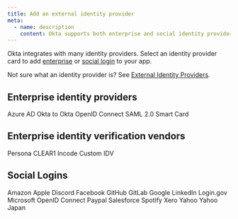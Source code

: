 ```yaml
---
title: Add an external identity provider
meta:
  - name: description
    content: Okta supports both enterprise and social identity providers (social login).
---
```


Okta integrates with many identity providers. Select an identity provider card to add [enterprise](#enterprise-identity-providers) or [social login](#social-logins) to your app.

Not sure what an identity provider is? See [External Identity Providers](/docs/concepts/identity-providers/).

## Enterprise identity providers

<Cards>
  <Card href="/docs/guides/add-an-external-idp/azure/main/" headerImage="/img/idp-logos/azure.svg">Azure AD</Card>
  <Card href="/docs/guides/add-an-external-idp/oktatookta/main/" headerImage="/img/idp-logos/okta.svg">Okta to Okta</Card>
  <Card href="/docs/guides/add-an-external-idp/openidconnect/main/" headerImage="/img/idp-logos/oidc.png">OpenID Connect</Card>
   <Card href="/docs/guides/add-an-external-idp/saml2/main/" headerImage="/img/idp-logos/saml.png">SAML 2.0</Card>
  <Card href="https://help.okta.com/okta_help.htm?id=ext-idp-smart-card-expression" headerImage="/img/idp-logos/smart-card.png">Smart Card</Card>
</Cards>

## Enterprise identity verification vendors

<Cards>
  <Card href="/docs/guides/add-id-verification-idp/persona/main" headerImage="/img/idp-logos/idv_persona.svg">Persona</Card>
  <Card href="/docs/guides/add-id-verification-idp/clear/main" headerImage="/img/idp-logos/idv_clear.svg">CLEAR1</Card>
  <Card href="/docs/guides/add-id-verification-idp/incode/main" headerImage="/img/idp-logos/idv_incode.svg">Incode</Card>
  <Card href="/docs/guides/add-id-verification-idp/customidv/main" headerImage="/img/idp-logos/idv_custom.svg">Custom IDV</Card>
</Cards>

## Social Logins

<Cards>
  <Card href="/docs/guides/social-login/amazon/main" headerImage="/img/idp-logos/amazon.png">Amazon</Card>
  <Card href="/docs/guides/social-login/apple/main/" headerImage="/img/idp-logos/apple.png">Apple</Card>
  <Card href="/docs/guides/social-login/discord/main/" headerImage="/img/idp-logos/discord.svg">Discord</Card>
  <Card href="/docs/guides/social-login/facebook/main/" headerImage="/img/idp-logos/facebook.png">Facebook</Card>
  <Card href="/docs/guides/social-login/github/main" headerImage="/img/idp-logos/github.png">GitHub</Card>
  <Card href="/docs/guides/social-login/gitlab/main" headerImage="/img/idp-logos/gitlab.svg">GitLab</Card>
  <Card href="/docs/guides/social-login/google/main/" headerImage="/img/idp-logos/google.svg">Google</Card>
  <Card href="/docs/guides/social-login/linkedin/main/" headerImage="/img/idp-logos/linkedin.png">LinkedIn</Card>
  <Card href="/docs/guides/add-logingov-idp/main/" headerImage="/img/idp-logos/login-gov-logo.svg">Login.gov</Card>
  <Card href="/docs/guides/social-login/microsoft/main/" headerImage="/img/idp-logos/microsoft.svg">Microsoft</Card>
  <Card href="/docs/guides/add-an-external-idp/openidconnect/main/" headerImage="/img/idp-logos/oidc.png">OpenID Connect</Card>
  <Card href="/docs/guides/social-login/paypal/main" headerImage="/img/idp-logos/paypal.png">Paypal</Card>
  <Card href="/docs/guides/social-login/salesforce/main" headerImage="/img/idp-logos/salesforce.svg">Salesforce</Card>
  <Card href="/docs/guides/social-login/spotify/main" headerImage="/img/idp-logos/spotify.png">Spotify</Card>
  <Card href="/docs/guides/social-login/xero/main" headerImage="/img/idp-logos/xero.png">Xero</Card>
  <Card href="/docs/guides/social-login/yahoo/main" headerImage="/img/idp-logos/yahoo.png">Yahoo</Card>
  <Card href="/docs/guides/social-login/yahoojp/main" headerImage="/img/idp-logos/yahoojp.svg">Yahoo Japan</Card>
</Cards>

